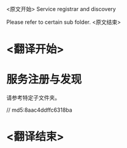 
<原文开始>
Service registrar and discovery

Please refer to certain sub folder.
<原文结束>

# <翻译开始>
# 服务注册与发现

请参考特定子文件夹。

// md5:8aac4ddffc6318ba
# <翻译结束>

